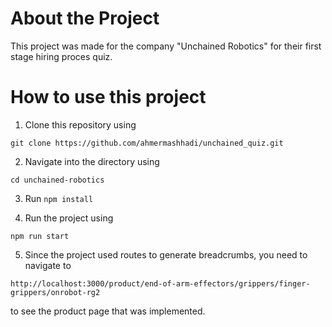 # About the Project

This project was made for the company "Unchained Robotics" for their first stage hiring proces quiz.


# How to use this project
1. Clone this repository using 

`
git clone https://github.com/ahmermashhadi/unchained_quiz.git
`

2. Navigate into the directory using

`
cd unchained-robotics
`

3. Run 	`npm install`

4. Run the project using

`npm run start`

5. Since the project used routes to generate breadcrumbs, you need to navigate to

`http://localhost:3000/product/end-of-arm-effectors/grippers/finger-grippers/onrobot-rg2`

to see the product page that was implemented.